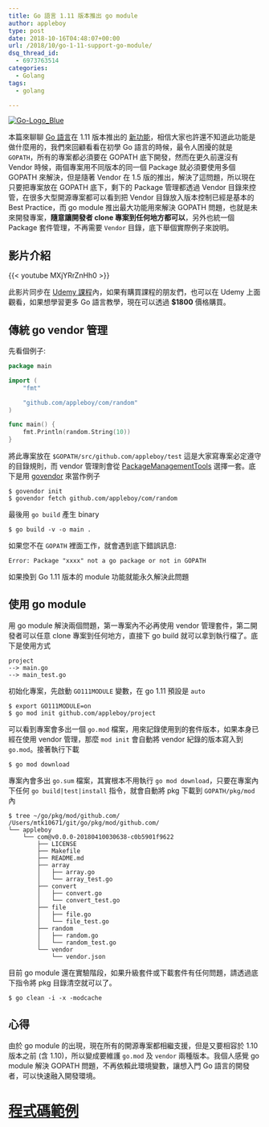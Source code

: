 ```yaml
---
title: Go 語言 1.11 版本推出 go module
author: appleboy
type: post
date: 2018-10-16T04:48:07+00:00
url: /2018/10/go-1-11-support-go-module/
dsq_thread_id:
  - 6973763514
categories:
  - Golang
tags:
  - golang

---
```

[<img src="https://i1.wp.com/farm1.staticflickr.com/908/40093179410_53df4bb9e8_z.jpg?w=840&#038;ssl=1" alt="Go-Logo_Blue" data-recalc-dims="1" />][1] 

本篇來聊聊 [Go 語言][2]在 1.11 版本推出的 [新功能][3]，相信大家也許還不知道此功能是做什麼用的，我們來回顧看看在初學 Go 語言的時候，最令人困擾的就是 `GOPATH`，所有的專案都必須要在 GOPATH 底下開發，然而在更久前還沒有 Vendor 時候，兩個專案用不同版本的同一個 Package 就必須要使用多個 GOPATH 來解決，但是隨著 Vendor 在 1.5 版的推出，解決了這問題，所以現在只要把專案放在 GOPATH 底下，剩下的 Package 管理都透過 Vendor 目錄來控管，在很多大型開源專案都可以看到把 Vendor 目錄放入版本控制已經是基本的 Best Practice，而 go module 推出最大功能用來解決 GOPATH 問題，也就是未來開發專案，**隨意讓開發者 clone 專案到任何地方都可以**，另外也統一個 Package 套件管理，不再需要 `Vendor` 目錄，底下舉個實際例子來說明。 

<!--more-->

## 影片介紹

{{< youtube MXjYRrZnHh0 >}}

此影片同步在 [Udemy 課程][4]內，如果有購買課程的朋友們，也可以在 Udemy 上面觀看，如果想學習更多 Go 語言教學，現在可以透過 **$1800** 價格購買。

## 傳統 go vendor 管理

先看個例子:

```go
package main

import (
    "fmt"

    "github.com/appleboy/com/random"
)

func main() {
    fmt.Println(random.String(10))
}
```

將此專案放在 `$GOPATH/src/github.com/appleboy/test` 這是大家寫專案必定遵守的目錄規則，而 vendor 管理則會從 [PackageManagementTools][5] 選擇一套。底下是用 [govendor][6] 來當作例子

```shell
$ govendor init
$ govendor fetch github.com/appleboy/com/random
```

最後用 `go build` 產生 binary

```shell
$ go build -v -o main .
```

如果您不在 `GOPATH` 裡面工作，就會遇到底下錯誤訊息:

    Error: Package "xxxx" not a go package or not in GOPATH

如果換到 Go 1.11 版本的 module 功能就能永久解決此問題

## 使用 go module

用 go module 解決兩個問題，第一專案內不必再使用 vendor 管理套件，第二開發者可以任意 clone 專案到任何地方，直接下 go build 就可以拿到執行檔了。底下是使用方式

```shell
project
--> main.go
--> main_test.go
```

初始化專案，先啟動 `GO111MODULE` 變數，在 go 1.11 預設是 `auto`

```shell
$ export GO111MODULE=on
$ go mod init github.com/appleboy/project
```

可以看到專案會多出一個 `go.mod` 檔案，用來記錄使用到的套件版本，如果本身已經在使用 vendor 管理，那麼 `mod init` 會自動將 vendor 紀錄的版本寫入到 `go.mod`。接著執行下載

```shell
$ go mod download
```

專案內會多出 `go.sum` 檔案，其實根本不用執行 `go mod download`，只要在專案內下任何 `go build|test|install` 指令，就會自動將 pkg 下載到 `GOPATH/pkg/mod` 內

```shell
$ tree ~/go/pkg/mod/github.com/
/Users/mtk10671/git/go/pkg/mod/github.com/
└── appleboy
    └── com@v0.0.0-20180410030638-c0b5901f9622
        ├── LICENSE
        ├── Makefile
        ├── README.md
        ├── array
        │   ├── array.go
        │   └── array_test.go
        ├── convert
        │   ├── convert.go
        │   └── convert_test.go
        ├── file
        │   ├── file.go
        │   └── file_test.go
        ├── random
        │   ├── random.go
        │   └── random_test.go
        └── vendor
            └── vendor.json
```

目前 go module 還在實驗階段，如果升級套件或下載套件有任何問題，請透過底下指令將 pkg 目錄清空就可以了。

```shell
$ go clean -i -x -modcache
```

## 心得

由於 go module 的出現，現在所有的開源專案都相繼支援，但是又要相容於 1.10 版本之前 (含 1.10)，所以變成要維護 `go.mod` 及 `vendor` 兩種版本。我個人感覺 go module 解決 GOPATH 問題，不再依賴此環境變數，讓想入門 Go 語言的開發者，可以快速融入開發環境。

# [程式碼範例][7]

 [1]: https://www.flickr.com/photos/appleboy/40093179410/in/dateposted-public/ "Go-Logo_Blue"
 [2]: https://golang.org
 [3]: https://github.com/golang/go/wiki/Modules
 [4]: https://www.udemy.com/golang-fight/?couponCode=GOLANG-TOP
 [5]: https://github.com/golang/go/wiki/PackageManagementTools
 [6]: https://github.com/kardianos/govendor
 [7]: https://github.com/go-training/training/tree/master/example22-go-module-in-go.11
